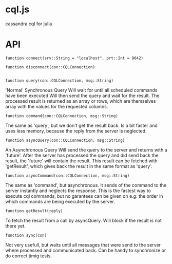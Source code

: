 cql.js
======

cassandra cql for julia

API
===

    function connect(srv::String = "localhost", prt::Int = 9042)

    function disconnect(con::CQLConnection)


    function query(con::CQLConnection, msg::String)

'Normal' Synchronous Query
Will wait for until all scheduled commands have been executed
Will then send the query and wait for the result.
The processed result is returned as an array or
rows, which are themselves array with the values
for the requested columns.

    function command(con::CQLConnection, msg::String)

The same as 'query', but we don't get the result back.
Is a bit faster and uses less memory, because the
reply from the server is neglected.

    function asyncQuery(con::CQLConnection, msg::String)

An Asynchronous Query
Will send the query to the server and returns 
with a 'future'. After the server has processed the
query and did send back the result, the 'future' will
contain the result. This result can be fetched with
'getResult', which gives back the result in 
the same format as 'query'.

    function asyncCommand(con::CQLConnection, msg::String)

The same as 'command', but asynchronous.
It sends of the command to the server instantly and
neglects the response.
This is the fastest way to execute cql commands, but
no garantees can be given on e.g. the order in which
commands are being executed by the server.

    function getResult(reply)

To fetch the result from a call by asyncQuery.
Will block if the result is not there yet.

    function sync(con)

Not very usefull, but waits until all messages
that were send to the server where processed and
communicated back.
Can be handy to synchronize or do correct timig tests.

